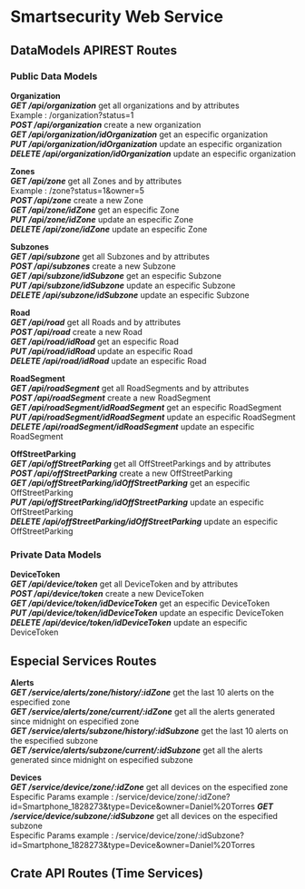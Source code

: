 # Smartsecurity Web Service


## DataModels APIREST Routes


### Public Data Models
**Organization**  
***GET /api/organization*** get all organizations and by attributes <br>
Example : /organization?status=1 <br>
***POST /api/organization*** create a new organization <br>
***GET /api/organization/idOrganization*** get an especific organization <br>
***PUT /api/organization/idOrganization***  update an especific organization <br>
***DELETE /api/organization/idOrganization***  update an especific organization <br>

**Zones**  
***GET /api/zone*** get all Zones and by attributes<br>
Example : /zone?status=1&owner=5 <br>
***POST /api/zone*** create a new Zone <br>
***GET /api/zone/idZone*** get an especific Zone <br>
***PUT /api/zone/idZone***  update an especific Zone <br>
***DELETE /api/zone/idZone***  update an especific Zone <br>

**Subzones**  
***GET /api/subzone*** get all Subzones and by attributes<br>
***POST /api/subzones*** create a new Subzone <br>
***GET /api/subzone/idSubzone*** get an especific Subzone <br>
***PUT /api/subzone/idSubzone***  update an especific Subzone <br>
***DELETE /api/subzone/idSubzone***  update an especific Subzone <br>

**Road**  
***GET /api/road*** get all Roads and by attributes<br>
***POST /api/road*** create a new Road <br>
***GET /api/road/idRoad*** get an especific Road <br>
***PUT /api/road/idRoad***  update an especific Road <br>
***DELETE /api/road/idRoad***  update an especific Road <br>

**RoadSegment**  
***GET /api/roadSegment*** get all RoadSegments and by attributes<br>
***POST /api/roadSegment*** create a new RoadSegment <br>
***GET /api/roadSegment/idRoadSegment*** get an especific RoadSegment <br>
***PUT /api/roadSegment/idRoadSegment***  update an especific RoadSegment <br>
***DELETE /api/roadSegment/idRoadSegment***  update an especific RoadSegment <br>

**OffStreetParking**  
***GET /api/offStreetParking*** get all OffStreetParkings and by attributes<br>
***POST /api/offStreetParking*** create a new OffStreetParking <br>
***GET /api/offStreetParking/idOffStreetParking*** get an especific OffStreetParking <br>
***PUT /api/offStreetParking/idOffStreetParking***  update an especific OffStreetParking <br>
***DELETE /api/offStreetParking/idOffStreetParking***  update an especific OffStreetParking <br>

### Private Data Models

**DeviceToken**  
***GET /api/device/token*** get all DeviceToken and by attributes<br>
***POST /api/device/token*** create a new DeviceToken <br>
***GET /api/device/token/idDeviceToken*** get an especific DeviceToken <br>
***PUT /api/device/token/idDeviceToken***  update an especific DeviceToken <br>
***DELETE /api/device/token/idDeviceToken***  update an especific DeviceToken <br>

## Especial Services Routes

**Alerts**<br>
***GET /service/alerts/zone/history/:idZone*** get the last 10 alerts on the especified zone<br>
***GET /service/alerts/zone/current/:idZone*** get all the alerts generated since midnight on especified zone<br>
***GET /service/alerts/subzone/history/:idSubzone*** get the last 10 alerts on the especified subzone<br>
***GET /service/alerts/subzone/current/:idSubzone*** get all the alerts generated since midnight on especified subzone<br>

**Devices**<br>
***GET /service/device/zone/:idZone*** get all devices on the especified zone<br>
Especific Params example : /service/device/zone/:idZone?id=Smartphone_1828273&type=Device&owner=Daniel%20Torres
***GET /service/device/subzone/:idSubzone*** get all devices on the especified subzone<br>
Especific Params example : /service/device/zone/:idSubzone?id=Smartphone_1828273&type=Device&owner=Daniel%20Torres



## Crate API Routes (Time Services)

